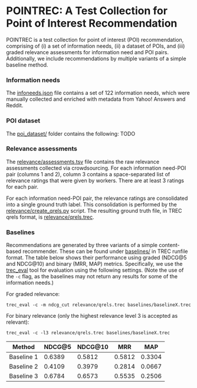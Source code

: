 # POINTREC: A Test Collection for Point of Interest Recommendation

POINTREC is a test collection for point of interest (POI) recommendation, comprising of (i) a set of information needs, (ii) a dataset of POIs, and (iii) graded relevance assessments for information need and POI pairs. Additionally, we include recommendations by multiple variants of a simple baseline method.

### Information needs

The [infoneeds.json](infoneeds.json) file contains a set of 122 information needs, which were manually collected and enriched with metadata from Yahoo! Answers and Reddit.


### POI dataset

The [poi_dataset/](poi_dataset/) folder contains the following: TODO


### Relevance assessments

The [relevance/assessments.tsv](relevance/assessments.tsv) file contains the raw relevance assessments collected via crowdsourcing.  For each information need-POI pair (columns 1 and 2), column 3 contains a space-separated list of relevance ratings that were given by workers.  There are at least 3 ratings for each pair.

For each information need-POI pair, the relevance ratings are consolidated into a single ground truth label.  This consolidation is performed by the [relevance/create_qrels.py](relevance/create_qrels.py) script.  The resulting ground truth file, in TREC qrels format, is [relevance/qrels.trec](relevance/qrels.trec).


### Baselines

Recommendations are generated by three variants of a simple content-based recommender.  These can be found under [baselines/](baselines/) in TREC runfile format.  The table below shows their performance using graded (NDCG@5 and NDCG@10) and binary (MRR, MAP) metrics.  Specifically, we use the [trec_eval](https://github.com/usnistgov/trec_eval) tool for evaluation using the following settings.  (Note the use of the `-c` flag, as the baselines may not return any results for some of the information needs.)

For graded relevance:

```
trec_eval -c -m ndcg_cut relevance/qrels.trec baselines/baselineX.trec
```

For binary relevance (only the highest relevance level 3 is accepted as relevant):

```
trec_eval -c -l3 relevance/qrels.trec baselines/baselineX.trec
```

| Method | NDCG@5 | NDCG@10 | MRR | MAP |
| -- | -- | -- | -- | -- |
| Baseline 1 | 0.6389 | 0.5812 | 0.5812 | 0.3304 |
| Baseline 2 | 0.4109 | 0.3979 | 0.2814 | 0.0667 |
| Baseline 3 | 0.6784 | 0.6573 | 0.5535 | 0.2506 |
